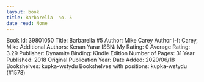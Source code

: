 ```yaml
---
layout: book
title: Barbarella  no. 5
date_read: None
---
```


Book Id: 39801050
Title: Barbarella #5
Author: Mike Carey
Author l-f: Carey, Mike
Additional Authors: Kenan Yarar
ISBN: 
My Rating: 0
Average Rating: 3.29
Publisher: Dynamite
Binding: Kindle Edition
Number of Pages: 31
Year Published: 2018
Original Publication Year: 
Date Added: 2020/06/18
Bookshelves: kupka-wstydu
Bookshelves with positions: kupka-wstydu (#1578)

